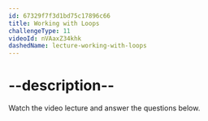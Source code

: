 ```yaml
---
id: 67329f7f3d1bd75c17896c66
title: Working with Loops
challengeType: 11
videoId: nVAaxZ34khk
dashedName: lecture-working-with-loops
---
```


# --description--

Watch the video lecture and answer the questions below.


